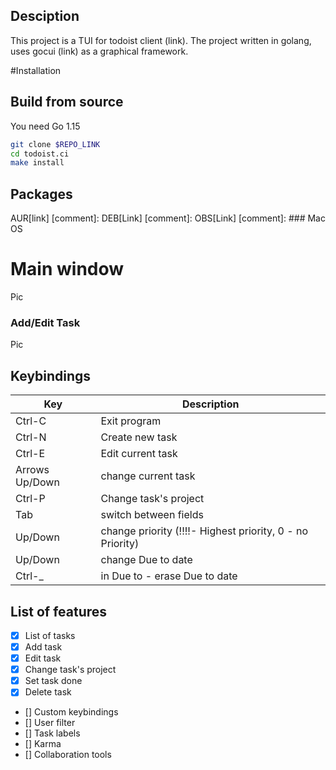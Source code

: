 ## Desciption 
This project is a TUI for todoist client (link). The project written in golang, uses gocui (link) as a graphical framework. 

#Installation 
## Build from source 
You need Go 1.15
```bash 
git clone $REPO_LINK
cd todoist.ci
make install 
```

## Packages 
 AUR[link]
 [comment]: DEB[Link]
 [comment]: OBS[Link]
[comment]: ### Mac OS 

# Main window 
Pic 
### Add/Edit Task
Pic 

## Keybindings 
|Key | Description |
|-----| ---------- |
|Ctrl-C | Exit program | 
|Ctrl-N | Create new task | 
|Ctrl-E | Edit current task |
|Arrows Up/Down | change current task | 
|Ctrl-P | Change task's project| 
|Tab | switch between fields | 
|Up/Down | change priority (!!!!- Highest priority, 0 - no Priority) |
|Up/Down | change Due to date | 
| Ctrl-_ | in Due to - erase Due to date |


## List of features 
 - [x] List of tasks 
 - [x] Add task
 - [x] Edit task
 - [x] Change task's project 
 - [x] Set task done 
 - [x] Delete task 
 - [] Custom keybindings 
 - [] User filter 
 - [] Task labels
 - [] Karma
 - [] Collaboration tools 
